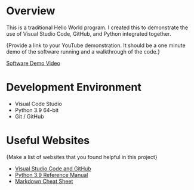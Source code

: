 # Overview

This is a traditional Hello World program. I created this to demonstrate the use of Visual Studio Code, GitHub, and Python integrated together. 

{Provide a link to your YouTube demonstration.  It should be a one minute demo of the software running and a walkthrough of the code.}

[Software Demo Video](http://youtube.link.goes.here)

# Development Environment

* Visual Code Studio
* Python 3.9 64-bit
* Git / GitHub


# Useful Websites

{Make a list of websites that you found helpful in this project}
* [Visual Studio Code and GitHub](https://code.visualstudio.com/docs/editor/versioncontrol)
* [Python 3.9 Reference Manual](https://docs.python.org/3.9/library/)
* [Markdown Cheat Sheet](https://www.markdownguide.org/cheat-sheet/)